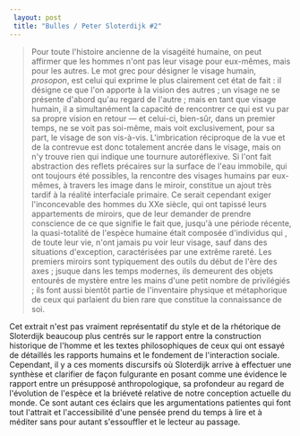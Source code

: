 ```yaml
---
 layout: post
 title: "Bulles / Peter Sloterdijk #2"
---
```


<blockquote><p>Pour toute l'histoire ancienne de la visagéité humaine, on peut affirmer que les hommes n'ont pas leur visage pour eux-mêmes, mais pour les autres. Le mot grec pour désigner le visage humain, <em>prosopon</em>, est celui qui exprime le plus clairement cet état de fait : il désigne ce que l'on apporte à la vision des autres ; un visage ne se présente d'abord qu'au regard de l'autre ; mais en tant que visage humain, il a simultanément la capacité de rencontrer ce qui est vu par sa propre vision en retour — et celui-ci, bien-sûr, dans un premier temps, ne se voit pas soi-même, mais voit exclusivement, pour sa part, le visage de son vis-à-vis. L'imbrication réciproque de la vue et de la contrevue est donc totalement ancrée dans le visage, mais on n'y trouve rien qui indique une tournure autoréflexive. Si l'ont fait abstraction des reflets précaires sur la surface de l'eau immobile, qui ont toujours été possibles, la rencontre des visages humains par eux-mêmes, à travers les image dans le miroir, constitue un ajout très tardif à la réalité interfaciale primaire. Ce serait cependant exiger l'inconcevable des hommes du XXe siècle, qui ont tapissé leurs appartements de miroirs, que de leur demander de prendre conscience de ce que signifie le fait que, jusqu'à une période récente, la quasi-totalité de l'espèce humaine était composée d'individus qui , de toute leur vie, n'ont jamais pu voir leur visage, sauf dans des situations d'exception, caractérisées par une extrême rareté. Les premiers miroirs sont typiquement des outils du début de l'ère des axes ; jsuque dans les temps modernes, ils demeurent des objets entourés de mystère entre les mains d'une petit nombre de privilégiés ; ils font aussi bientôt partie de l'inventaire physique et métaphorique de ceux qui parlaient du bien rare que constitue la connaissance de soi.</p>  </blockquote>  <p>Cet extrait n'est pas vraiment représentatif du style et de la rhétorique de Sloterdijk beaucoup plus centrés sur le rapport entre la construction historique de l'homme et les textes philosophiques de ceux qui ont essayé de détaillés les rapports humains et le fondement de l'interaction sociale. Cependant, il y a ces moments discursifs où Sloterdijk arrive à effectuer une synthèse et clarifier de façon fulgurante en posant comme une évidence le rapport entre un présupposé anthropologique, sa profondeur au regard de l'évolution de l'espèce et la briéveté relative de notre conception actuelle du monde. Ce sont autant ces éclairs que les argumentations patientes qui font tout l'attrait et l'accessibilité d'une pensée prend du temps à lire et à méditer sans pour autant s'essouffler et le lecteur au passage.</p>
